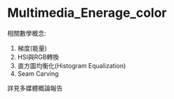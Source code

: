 # Multimedia_Enerage_color

相關數學概念:

1. 梯度(能量)
2. HSI與RGB轉換
3. 直方圖均衡化(Histogram Equalization)
4. Seam Carving

詳見多媒體概論報告

